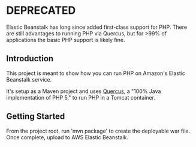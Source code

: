 # DEPRECATED

Elastic Beanstalk has long since added first-class support for PHP. There are still 
advantages to running PHP via Quercus, but for >99% of applications the basic PHP 
support is likely fine.

## Introduction 

This project is meant to show how you can run PHP on Amazon's Elastic Beanstalk service.

It's setup as a Maven project and uses [Quercus](http://quercus.caucho.com/), a 
"100% Java implementation of PHP 5," to run PHP in a Tomcat container.

## Getting Started

From the project root, run 'mvn package' to create the deployable war file. Once 
complete, upload to AWS Elastic Beanstalk.

